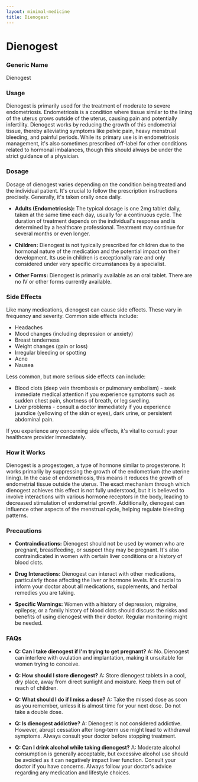 ```yaml
---
layout: minimal-medicine
title: Dienogest
---
```


# Dienogest
### Generic Name
Dienogest

### Usage
Dienogest is primarily used for the treatment of moderate to severe endometriosis.  Endometriosis is a condition where tissue similar to the lining of the uterus grows outside of the uterus, causing pain and potentially infertility. Dienogest works by reducing the growth of this endometrial tissue, thereby alleviating symptoms like pelvic pain, heavy menstrual bleeding, and painful periods.  While its primary use is in endometriosis management, it's also sometimes prescribed off-label for other conditions related to hormonal imbalances, though this should always be under the strict guidance of a physician.


### Dosage
Dosage of dienogest varies depending on the condition being treated and the individual patient.  It's crucial to follow the prescription instructions precisely.  Generally, it's taken orally once daily.

* **Adults (Endometriosis):** The typical dosage is one 2mg tablet daily, taken at the same time each day, usually for a continuous cycle.  The duration of treatment depends on the individual's response and is determined by a healthcare professional.  Treatment may continue for several months or even longer.

* **Children:** Dienogest is not typically prescribed for children due to the hormonal nature of the medication and the potential impact on their development.  Its use in children is exceptionally rare and only considered under very specific circumstances by a specialist.


* **Other Forms:** Dienogest is primarily available as an oral tablet. There are no IV or other forms currently available.


### Side Effects
Like many medications, dienogest can cause side effects.  These vary in frequency and severity. Common side effects include:

* Headaches
* Mood changes (including depression or anxiety)
* Breast tenderness
* Weight changes (gain or loss)
* Irregular bleeding or spotting
* Acne
* Nausea

Less common, but more serious side effects can include:

* Blood clots (deep vein thrombosis or pulmonary embolism) - seek immediate medical attention if you experience symptoms such as sudden chest pain, shortness of breath, or leg swelling.
* Liver problems - consult a doctor immediately if you experience jaundice (yellowing of the skin or eyes), dark urine, or persistent abdominal pain.

If you experience any concerning side effects, it's vital to consult your healthcare provider immediately.


### How it Works
Dienogest is a progestogen, a type of hormone similar to progesterone. It works primarily by suppressing the growth of the endometrium (the uterine lining).  In the case of endometriosis, this means it reduces the growth of endometrial tissue outside the uterus.  The exact mechanism through which dienogest achieves this effect is not fully understood, but it is believed to involve interactions with various hormone receptors in the body, leading to decreased stimulation of endometrial growth.  Additionally, dienogest can influence other aspects of the menstrual cycle, helping regulate bleeding patterns.


### Precautions
* **Contraindications:** Dienogest should not be used by women who are pregnant, breastfeeding, or suspect they may be pregnant. It's also contraindicated in women with certain liver conditions or a history of blood clots.

* **Drug Interactions:** Dienogest can interact with other medications, particularly those affecting the liver or hormone levels.  It's crucial to inform your doctor about all medications, supplements, and herbal remedies you are taking.

* **Specific Warnings:**  Women with a history of depression, migraine, epilepsy, or a family history of blood clots should discuss the risks and benefits of using dienogest with their doctor.  Regular monitoring might be needed.


### FAQs

* **Q: Can I take dienogest if I'm trying to get pregnant?** A: No. Dienogest can interfere with ovulation and implantation, making it unsuitable for women trying to conceive.

* **Q: How should I store dienogest?** A: Store dienogest tablets in a cool, dry place, away from direct sunlight and moisture. Keep them out of reach of children.

* **Q: What should I do if I miss a dose?** A: Take the missed dose as soon as you remember, unless it is almost time for your next dose. Do not take a double dose.

* **Q: Is dienogest addictive?** A: Dienogest is not considered addictive. However, abrupt cessation after long-term use might lead to withdrawal symptoms.  Always consult your doctor before stopping treatment.

* **Q: Can I drink alcohol while taking dienogest?** A: Moderate alcohol consumption is generally acceptable, but excessive alcohol use should be avoided as it can negatively impact liver function. Consult your doctor if you have concerns.  Always follow your doctor's advice regarding any medication and lifestyle choices.
